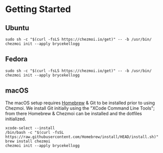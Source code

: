 # Getting Started

## Ubuntu
```
sudo sh -c "$(curl -fsLS https://chezmoi.io/get)" -- -b /usr/bin/
chezmoi init --apply brycekellogg
```

## Fedora
```
sudo sh -c "$(curl -fsLS https://chezmoi.io/get)" -- -b /usr/bin/
chezmoi init --apply brycekellogg
```

## macOS
The macOS setup requires [Homebrew](https://docs.brew.sh/) & Git to be installed prior to using Chezmoi. We install Git initially using
the "XCode Command Line Tools"; from there Homebrew & Chezmoi can be installed and the dotfiles initialized.
```shell
xcode-select --install
/bin/bash -c "$(curl -fsSL https://raw.githubusercontent.com/Homebrew/install/HEAD/install.sh)"
brew install chezmoi
chezmoi init --apply brycekellogg
```
